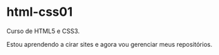 # html-css01
 Curso de HTML5 e CSS3.

 Estou aprendendo a cirar sites e agora vou gerenciar meus repositórios.
